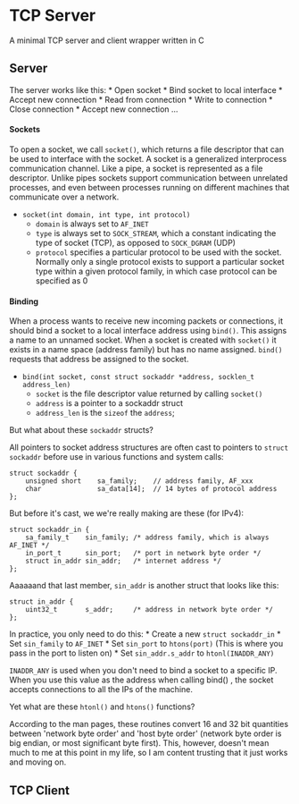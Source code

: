 # TCP Server

A minimal TCP server and client wrapper written in C

## Server

The server works like this:
    * Open socket
    * Bind socket to local interface
    * Accept new connection
    * Read from connection
    * Write to connection
    * Close connection
    * Accept new connection ...

#### Sockets

To open a socket, we call `socket()`, which returns a file descriptor that can be used to interface with the socket. A socket is a generalized interprocess communication channel. Like a pipe, a socket is represented as a file descriptor. Unlike pipes sockets support communication between unrelated processes, and even between processes running on different machines that communicate over a network.

* `socket(int domain, int type, int protocol)`
    - `domain` is always set to `AF_INET`
    - `type` is always set to `SOCK_STREAM`, which a constant indicating the type of socket (TCP), as opposed to `SOCK_DGRAM` (UDP)
    - `protocol` specifies a particular protocol to be used with the socket. Normally only a single protocol exists to support a particular socket type within a given protocol family, in which case protocol can be specified as 0

#### Binding

When a process wants to receive new incoming packets or connections, it should bind a socket to a local interface address using `bind()`. This assigns a name to an unnamed socket. When a socket is created with `socket()` it exists in a name space (address family) but has no name assigned. `bind()` requests that address be assigned to the socket.

* `bind(int socket, const struct sockaddr *address, socklen_t address_len)`
    - `socket` is the file descriptor value returned by calling `socket()`
    - `address` is a pointer to a sockaddr struct
    - `address_len` is the `sizeof` the `address`;

But what about these `sockaddr` structs?

All pointers to socket address structures are often cast to pointers to `struct sockaddr` before use in various functions and system calls:

```
struct sockaddr {
    unsigned short    sa_family;    // address family, AF_xxx
    char              sa_data[14];  // 14 bytes of protocol address
};
```


But before it's cast, we we're really making are these (for IPv4):

```
struct sockaddr_in {
	sa_family_t    sin_family; /* address family, which is always AF_INET */
	in_port_t      sin_port;   /* port in network byte order */
	struct in_addr sin_addr;   /* internet address */
};
```

Aaaaaand that last member, `sin_addr` is another struct that looks like this:

```
struct in_addr {
	uint32_t       s_addr;     /* address in network byte order */
};
```

In practice, you only need to do this:
    * Create a new `struct sockaddr_in`
    * Set `sin_family` to `AF_INET`
    * Set `sin_port` to `htons(port)` (This is where you pass in the port to listen on)
    * Set `sin_addr.s_addr` to `htonl(INADDR_ANY)`

`INADDR_ANY` is used when you don't need to bind a socket to a specific IP. When you use this value as the address when calling bind() , the socket accepts connections to all the IPs of the machine.

Yet what are these `htonl()` and `htons()` functions?

According to the man pages, these routines convert 16 and 32 bit quantities between 'network byte order' and 'host byte order' (network byte order is big endian, or most significant byte first). This, however, doesn't mean much to me at this point in my life, so I am content trusting that it just works and moving on.




## TCP Client

